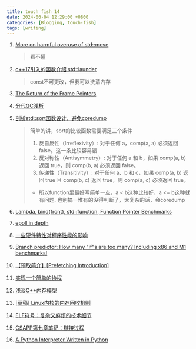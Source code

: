 ```yaml
---
title: touch fish 14
date: 2024-06-04 12:29:00 +0800
categories: [Blogging, touch-fish]
tags: [writing]
---
```


1. [More on harmful overuse of std::move](https://devblogs.microsoft.com/oldnewthing/20240603-00/?p=109842&ocid=oldnewthing_eml_tnp_autoid252_title)
    > 看不懂
2. [c++17引入的函数介绍 std::launder](https://wanghenshui.github.io/2019/04/27/launder)
    > const不可更改，但我可以洗清内存

3. [The Return of the Frame Pointers](https://www.brendangregg.com/blog/2024-03-17/the-return-of-the-frame-pointers.html)

4. [分代GC浅析](http://manistein.club/post/program/garbage-collection/%E5%88%86%E4%BB%A3gc%E6%B5%85%E6%9E%90/)

5. [剖析std::sort函数设计，避免coredump](https://zhuanlan.zhihu.com/p/364361964)
    > 简单的讲，sort的比较函数需要满足三个条件
    > 1. 反自反性（Irreflexivity）: 对于任何 a，comp(a, a) 必须返回 false。这一条比较容易错
    > 2. 反对称性（Antisymmetry）: 对于任何 a 和 b，如果 comp(a, b) 返回 true，则 comp(b, a) 必须返回 false。
    > 3. 传递性（Transitivity）: 对于任何 a、b 和 c，如果 comp(a, b) 返回 true 且 comp(b, c) 返回 true，则 comp(a, c) 必须返回 true。
    > + 所以function里最好写简单一点，a < b这种比较好，a <= b这种就有问题. 也别搞一堆有的没得判断了，太复杂的话，会coredump

6. [Lambda, bind(front), std::function, Function Pointer Benchmarks](https://mp.weixin.qq.com/s?__biz=MzUxOTQ4NjIzNw==&mid=2247488497&idx=1&sn=6e231478985ad4d36371ce77d15cea1f&chksm=f9f9bd83ce8e349565dedc5d5a9e2a379ad8696d0e39af7e922488d656351bf77f220adc4732&mpshare=1&scene=1&srcid=06122DZuMqTSJfAAImkcYhkD&sharer_shareinfo=f881c2a462b8505ec6bf5f63bfa2c4ea&sharer_shareinfo_first=f881c2a462b8505ec6bf5f63bfa2c4ea&version=4.1.16.99385&platform=mac&nwr_flag=1#wechat_redirect)

7. [epoll in depth](https://www.bluepuni.com/archives/epoll-in-depth/)

8. [一些硬件特性对程序性能的影响](https://www.bluepuni.com/archives/hardward-effects/)

9. [Branch predictor: How many "if"s are too many? Including x86 and M1 benchmarks!](https://blog.cloudflare.com/branch-predictor)

10. [【预取简介】[Prefetching Introduction]](https://zhuanlan.zhihu.com/p/491673969)

11. [实现一个简单的协程](https://www.bluepuni.com/archives/implements-coroutine/)

12. [浅谈C++内存模型](https://www.bluepuni.com/archives/cpp-memory-model/)

13. [[草稿] Linux内核的内存回收机制](https://www.bluepuni.com/archives/linux-memory-reclaim/)

14. [ELF符号：复杂又麻烦的技术细节](https://www.bluepuni.com/archives/elf-symbols/)

15. [CSAPP第七章笔记：链接过程](https://www.bluepuni.com/archives/csapp-chapter7/)

16. [A Python Interpreter Written in Python](http://qingyunha.github.io/taotao/)
